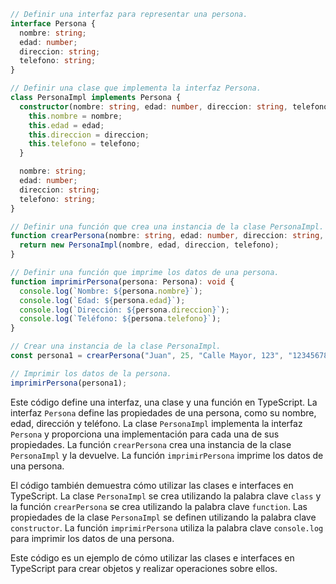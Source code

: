 ```typescript
// Definir una interfaz para representar una persona.
interface Persona {
  nombre: string;
  edad: number;
  direccion: string;
  telefono: string;
}

// Definir una clase que implementa la interfaz Persona.
class PersonaImpl implements Persona {
  constructor(nombre: string, edad: number, direccion: string, telefono: string) {
    this.nombre = nombre;
    this.edad = edad;
    this.direccion = direccion;
    this.telefono = telefono;
  }

  nombre: string;
  edad: number;
  direccion: string;
  telefono: string;
}

// Definir una función que crea una instancia de la clase PersonaImpl.
function crearPersona(nombre: string, edad: number, direccion: string, telefono: string): Persona {
  return new PersonaImpl(nombre, edad, direccion, telefono);
}

// Definir una función que imprime los datos de una persona.
function imprimirPersona(persona: Persona): void {
  console.log(`Nombre: ${persona.nombre}`);
  console.log(`Edad: ${persona.edad}`);
  console.log(`Dirección: ${persona.direccion}`);
  console.log(`Teléfono: ${persona.telefono}`);
}

// Crear una instancia de la clase PersonaImpl.
const persona1 = crearPersona("Juan", 25, "Calle Mayor, 123", "123456789");

// Imprimir los datos de la persona.
imprimirPersona(persona1);
```

Este código define una interfaz, una clase y una función en TypeScript. La interfaz `Persona` define las propiedades de una persona, como su nombre, edad, dirección y teléfono. La clase `PersonaImpl` implementa la interfaz `Persona` y proporciona una implementación para cada una de sus propiedades. La función `crearPersona` crea una instancia de la clase `PersonaImpl` y la devuelve. La función `imprimirPersona` imprime los datos de una persona.

El código también demuestra cómo utilizar las clases e interfaces en TypeScript. La clase `PersonaImpl` se crea utilizando la palabra clave `class` y la función `crearPersona` se crea utilizando la palabra clave `function`. Las propiedades de la clase `PersonaImpl` se definen utilizando la palabra clave `constructor`. La función `imprimirPersona` utiliza la palabra clave `console.log` para imprimir los datos de una persona.

Este código es un ejemplo de cómo utilizar las clases e interfaces en TypeScript para crear objetos y realizar operaciones sobre ellos.